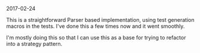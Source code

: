 2017-02-24

This is a straightforward Parser based implementation, using test generation macros
in the tests.  I've done this a few times now and it went smoothly.  

I'm mostly doing this so that I can use this as a base for trying to refactor into
a strategy pattern.  
